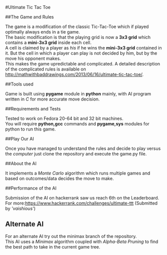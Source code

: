 #Ultimate Tic Tac Toe

##The Game and Rules

The game is a modification of the classic Tic-Tac-Toe which if played optimally always ends in a tie game.  
The basic modification is that the playing grid is now a **3x3 grid** which contains a **mini-3x3 grid** inside each cell.  
A cell is claimed by a player as _his_ if he wins the **mini-3x3 grid** contained in it. But the cell in which a player can play is not decided by him, but by the move his opponent makes.  
This makes the game upredictable and complicated.
A detailed description of the complicated rules is available on http://mathwithbaddrawings.com/2013/06/16/ultimate-tic-tac-toe/.

##Tools used

Game is built using **pygame** module in **python** mainly, with AI program written in *C* for more accurate move decision.

##Requirements and Tests

Tested to work on Fedora 20-64 bit and 32 bit machines.  
You will require **python,gcc** commands and **pygame,sys** modules for python to run this game.

##Play Our AI

Once you have managed to understand the rules and decide to play versus the _computer_ just clone the repository and execute the game.py file.

##About the AI

It implements a _Monte Carlo_ algorithm which runs multiple games and based on outcomes/data decides the move to make.

##Performance of the AI

Submission of the AI on hackerrank saw us reach 6th on the Leaderboard.  
For more:https://www.hackerrank.com/challenges/ultimate-ttt (Submitted by _'vaishious'_)

## Alternate AI

For an alternate AI try out the minimax branch of the repository.  
This AI uses a _Minimax_ algorithm coupled with _Alpha-Beta Pruning_ to find the best path to take in the current game tree.
